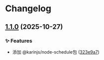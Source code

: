 # Changelog

## [1.1.0](https://github.com/KarinJS/esmify/compare/node-schedule-v1.0.1...node-schedule-v1.1.0) (2025-10-27)


### ✨ Features

* 添加 @karinjs/node-schedule包 ([323e9a7](https://github.com/KarinJS/esmify/commit/323e9a79cb488b342b17af5d192e6750c06b9eb4))
